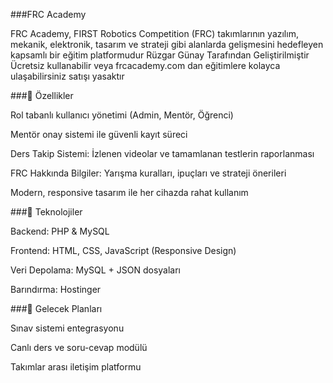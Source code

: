 ###FRC Academy

FRC Academy, FIRST Robotics Competition (FRC) takımlarının yazılım, mekanik, elektronik, tasarım ve strateji gibi alanlarda gelişmesini hedefleyen kapsamlı bir eğitim platformudur Rüzgar Günay Tarafından Geliştirilmiştir Ücretsiz kullanabilir veya frcacademy.com dan eğitimlere kolayca ulaşabilirsiniz satışı yasaktır 

###🔧 Özellikler

Rol tabanlı kullanıcı yönetimi (Admin, Mentör, Öğrenci)

Mentör onay sistemi ile güvenli kayıt süreci

Ders Takip Sistemi: İzlenen videolar ve tamamlanan testlerin raporlanması

FRC Hakkında Bilgiler: Yarışma kuralları, ipuçları ve strateji önerileri

Modern, responsive tasarım ile her cihazda rahat kullanım

###📌 Teknolojiler

Backend: PHP & MySQL

Frontend: HTML, CSS, JavaScript (Responsive Design)

Veri Depolama: MySQL + JSON dosyaları

Barındırma: Hostinger

###🚀 Gelecek Planları

Sınav sistemi entegrasyonu

Canlı ders ve soru-cevap modülü

Takımlar arası iletişim platformu

